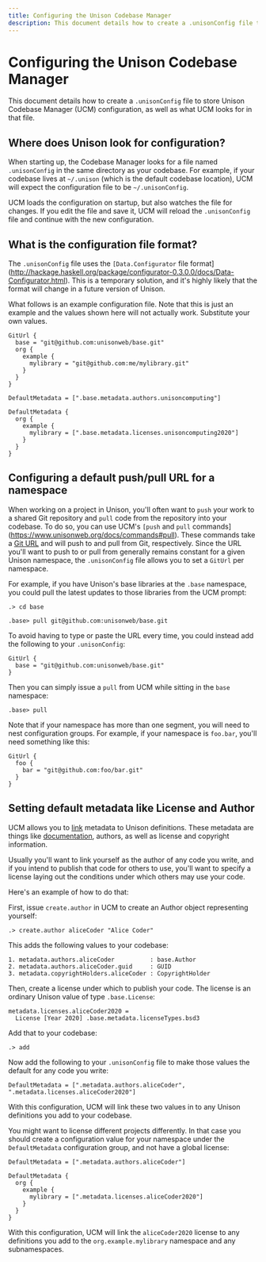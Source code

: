 ```yaml
---
title: Configuring the Unison Codebase Manager
description: This document details how to create a .unisonConfig file to store Unison Codebase Manager (UCM) configuration, as well as what UCM looks for in that file.
---
```


# Configuring the Unison Codebase Manager

This document details how to create a `.unisonConfig` file to store Unison Codebase Manager (UCM) configuration, as well as what UCM looks for in that file.

## Where does Unison look for configuration?

When starting up, the Codebase Manager looks for a file named `.unisonConfig` in the same directory as your codebase. For example, if your codebase lives at `~/.unison` (which is the default codebase location), UCM will expect the configuration file to be `~/.unisonConfig`.

UCM loads the configuration on startup, but also watches the file for changes. If you edit the file and save it, UCM will reload the `.unisonConfig` file and continue with the new configuration.

## What is the configuration file format?

The `.unisonConfig` file uses the `[Data.Configurator` file format](http://hackage.haskell.org/package/configurator-0.3.0.0/docs/Data-Configurator.html). This is a temporary solution, and it's highly likely that the format will change in a future version of Unison.

What follows is an example configuration file. Note that this is just an example and the values shown here will not actually work. Substitute your own values.

    GitUrl {
      base = "git@github.com:unisonweb/base.git"
      org {
        example { 
          mylibrary = "git@github.com:me/mylibrary.git"
        }
      }
    }
    
    DefaultMetadata = [".base.metadata.authors.unisoncomputing"]
    
    DefaultMetadata {
      org { 
        example {
          mylibrary = [".base.metadata.licenses.unisoncomputing2020"]
        }
      }
    }

## Configuring a default push/pull URL for a namespace

When working on a project in Unison, you'll often want to `push` your work to a shared Git repository and `pull` code from the repository into your codebase. To do so, you can use UCM's `[push` and `pull` commands](https://www.unisonweb.org/docs/commands#pull). These commands take a [Git URL](https://www.unisonweb.org/docs/commands#git-urls) and will push to and pull from Git, respectively. Since the URL you'll want to push to or pull from generally remains constant for a given Unison namespace, the `.unisonConfig` file allows you to set a `GitUrl` per namespace.

For example, if you have Unison's base libraries at the `.base` namespace, you could pull the latest updates to those libraries from the UCM prompt:

```ucm
.> cd base

.base> pull git@github.com:unisonweb/base.git
```

To avoid having to type or paste the URL every time, you could instead add the following to your `.unisonConfig`:

    GitUrl {
      base = "git@github.com:unisonweb/base.git"
    }

Then you can simply issue a `pull` from UCM while sitting in the `base` namespace:

```ucm
.base> pull
```    

Note that if your namespace has more than one segment, you will need to nest configuration groups. For example, if your namespace is `foo.bar`, you'll need something like this:

    GitUrl {
      foo {
        bar = "git@github.com:foo/bar.git"
      }
    }

## Setting default metadata like License and Author

UCM allows you to [link](https://www.unisonweb.org/docs/commands#link) metadata to Unison definitions. These metadata are things like [documentation](https://www.unisonweb.org/docs/documentation), authors, as well as license and copyright information.

Usually you'll want to link yourself as the author of any code you write, and if you intend to publish that code for others to use, you'll want to specify a license laying out the conditions under which others may use your code.

Here's an example of how to do that:

First, issue `create.author` in UCM to create an Author object representing yourself:

```ucm
.> create.author aliceCoder "Alice Coder"
```

This adds the following values to your codebase:

    1. metadata.authors.aliceCoder          : base.Author
    2. metadata.authors.aliceCoder.guid     : GUID
    3. metadata.copyrightHolders.aliceCoder : CopyrightHolder

Then, create a license under which to publish your code. The license is an ordinary Unison value of type `.base.License`:

```unison
metadata.licenses.aliceCoder2020 =
  License [Year 2020] .base.metadata.licenseTypes.bsd3 
```

Add that to your codebase:

```ucm
.> add
```

Now add the following to your `.unisonConfig` file to make those values the default for any code you write:

    DefaultMetadata = [".metadata.authors.aliceCoder", ".metadata.licenses.aliceCoder2020"]

With this configuration, UCM will link these two values in to any Unison definitions you add to your codebase.

You might want to license different projects differently. In that case you should create a configuration value for your namespace under the `DefaultMetadata` configuration group, and not have a global license:

    DefaultMetadata = [".metadata.authors.aliceCoder"]
    
    DefaultMetadata {
      org { 
        example {
          mylibrary = [".metadata.licenses.aliceCoder2020"]
        }
      }
    }

With this configuration, UCM will link the `aliceCoder2020` license to any definitions you add to the `org.example.mylibrary` namespace and any subnamespaces.
